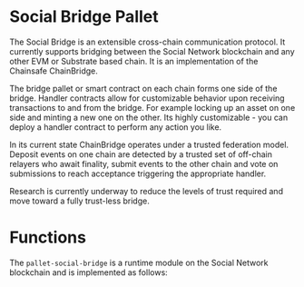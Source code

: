 # Social Bridge Pallet

The Social Bridge is an extensible cross-chain communication protocol. It currently supports bridging between the Social Network blockchain and any other EVM or Substrate based chain. It is an implementation of the Chainsafe ChainBridge.

The bridge pallet or smart contract on each chain forms one side of the bridge. Handler contracts allow for customizable behavior upon receiving transactions to and from the bridge. For example locking up an asset on one side and minting a new one on the other. Its highly customizable - you can deploy a handler contract to perform any action you like.

In its current state ChainBridge operates under a trusted federation model. Deposit events on one chain are detected by a trusted set of off-chain relayers who await finality, submit events to the other chain and vote on submissions to reach acceptance triggering the appropriate handler.

Research is currently underway to reduce the levels of trust required and move toward a fully trust-less bridge.

# Functions

The `pallet-social-bridge` is a runtime module on the Social Network blockchain and is implemented as follows:

